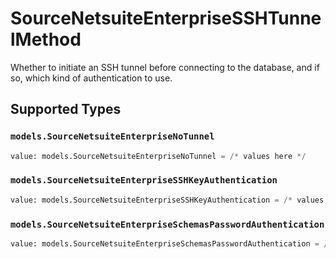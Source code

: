 # SourceNetsuiteEnterpriseSSHTunnelMethod

Whether to initiate an SSH tunnel before connecting to the database, and if so, which kind of authentication to use.


## Supported Types

### `models.SourceNetsuiteEnterpriseNoTunnel`

```python
value: models.SourceNetsuiteEnterpriseNoTunnel = /* values here */
```

### `models.SourceNetsuiteEnterpriseSSHKeyAuthentication`

```python
value: models.SourceNetsuiteEnterpriseSSHKeyAuthentication = /* values here */
```

### `models.SourceNetsuiteEnterpriseSchemasPasswordAuthentication`

```python
value: models.SourceNetsuiteEnterpriseSchemasPasswordAuthentication = /* values here */
```

